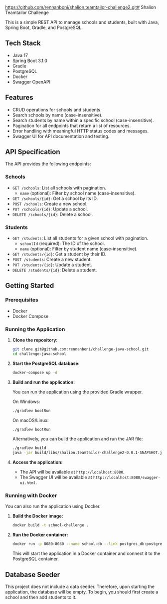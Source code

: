https://github.com/rennanboni/shalion.teamtailor-challenge2.git# Shalion Teamtailor Challenge

This is a simple REST API to manage schools and students, built with Java, Spring Boot, Gradle, and PostgreSQL.

## Tech Stack

- Java 17
- Spring Boot 3.1.0
- Gradle
- PostgreSQL
- Docker
- Swagger OpenAPI

## Features

- CRUD operations for schools and students.
- Search schools by name (case-insensitive).
- Search students by name within a specific school (case-insensitive).
- Pagination for all endpoints that return a list of resources.
- Error handling with meaningful HTTP status codes and messages.
- Swagger UI for API documentation and testing.

## API Specification

The API provides the following endpoints:

### Schools

- `GET /schools`: List all schools with pagination.
  - `name` (optional): Filter by school name (case-insensitive).
- `GET /schools/{id}`: Get a school by its ID.
- `POST /schools`: Create a new school.
- `PUT /schools/{id}`: Update a school.
- `DELETE /schools/{id}`: Delete a school.

### Students

- `GET /students`: List all students for a given school with pagination.
  - `schoolId` (required): The ID of the school.
  - `name` (optional): Filter by student name (case-insensitive).
- `GET /students/{id}`: Get a student by their ID.
- `POST /students`: Create a new student.
- `PUT /students/{id}`: Update a student.
- `DELETE /students/{id}`: Delete a student.

## Getting Started

### Prerequisites

- Docker
- Docker Compose

### Running the Application

1. **Clone the repository:**

   ```bash
   git clone git@github.com:rennanboni/challenge-java-school.git
   cd challenge-java-school
   ```

2. **Start the PostgreSQL database:**

   ```bash
   docker-compose up -d
   ```

3. **Build and run the application:**

   You can run the application using the provided Gradle wrapper.

   On Windows:
   ```bash
   ./gradlew bootRun
   ```
   
   On macOS/Linux:
    ```bash
   ./gradlew bootRun
   ```

   Alternatively, you can build the application and run the JAR file:
    ```bash
   ./gradlew build
   java -jar build/libs/shalion.teamtailor-challenge2-0.0.1-SNAPSHOT.jar
   ```

4. **Access the application:**

   - The API will be available at `http://localhost:8080`.
   - The Swagger UI will be available at `http://localhost:8080/swagger-ui.html`.

### Running with Docker

You can also run the application using Docker.

1. **Build the Docker image:**

   ```bash
   docker build -t school-challenge .
   ```

2. **Run the Docker container:**

   ```bash
   docker run -p 8080:8080 --name school-db --link postgres_db:postgres -e SPRING_DATASOURCE_URL=jdbc:postgresql://postgres:5432/postgres school-challenge
   ```

   This will start the application in a Docker container and connect it to the PostgreSQL container.
   
## Database Seeder

This project does not include a data seeder. Therefore, upon starting the application, the database will be empty. To begin, you should first create a school and then add students to it.
